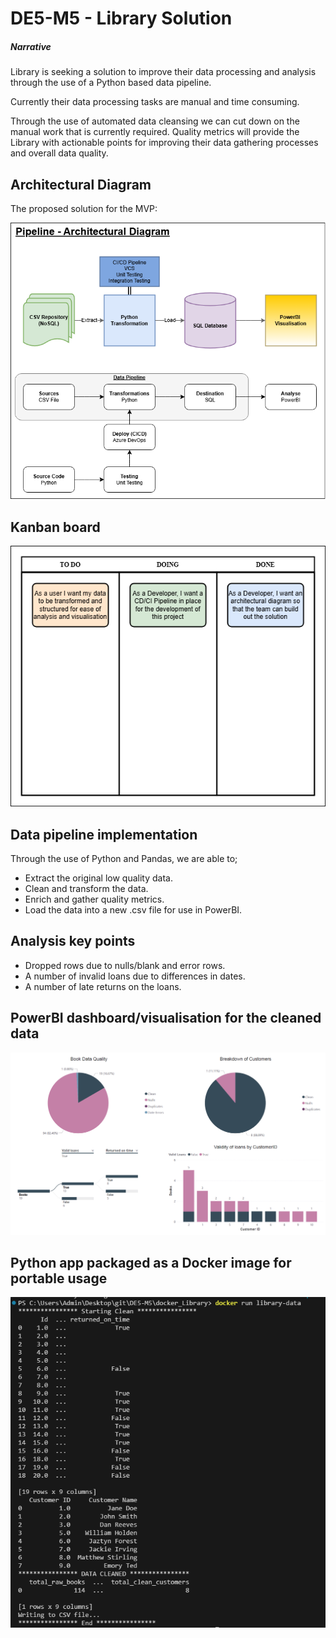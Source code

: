 # DE5-M5 - Library Solution 

##### Narrative

Library is seeking a solution to improve their data processing and analysis through the use of a Python based data pipeline.

Currently their data processing tasks are manual and time consuming.

Through the use of automated data cleansing we can cut down on the manual work that is currently required.
Quality metrics will provide the Library with actionable points for improving their data gathering processes and overall data quality.

## Architectural Diagram

The proposed solution for the MVP:

![ArchitecturalDiagram](./References/MVPArchitecture.png)

## Kanban board

![KanbanBoard](./References/KanbanBoard.png)

## Data pipeline implementation

Through the use of Python and Pandas, we are able to;

- Extract the original low quality data.
- Clean and transform the data.
- Enrich and gather quality metrics.
- Load the data into a new .csv file for use in PowerBI.

## Analysis key points

- Dropped rows due to nulls/blank and error rows.
- A number of invalid loans due to differences in dates.
- A number of late returns on the loans.

## PowerBI dashboard/visualisation for the cleaned data

![LibraryReport](./References/LibraryReport.png)

## Python app packaged as a Docker image for portable usage

![DockerRun](./References/DockerRun.png)